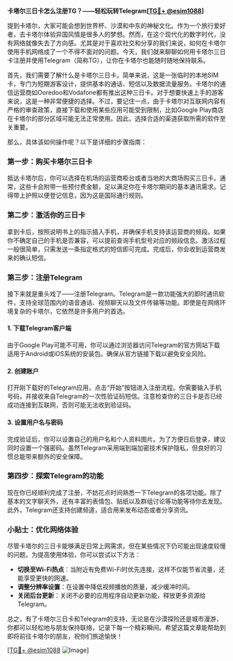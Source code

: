 **卡塔尔三日卡怎么注册TG？——轻松玩转Telegram[[TG💪+ @esim1088](https://t.me/s/esim1088)]**

提到卡塔尔，大家可能会想到世界杯、沙漠和中东的神秘文化。作为一个旅行爱好者，去卡塔尔体验异国风情是很多人的梦想。然而，在这个现代化的数字时代，没有网络就像失去了方向感。尤其是对于喜欢社交和分享的我们来说，如何在卡塔尔使用手机网络成了一个不得不面对的问题。今天，我们就来聊聊如何用卡塔尔三日卡注册并使用Telegram（简称TG），让你在卡塔尔也能随时随地保持联系。

首先，我们需要了解什么是卡塔尔三日卡。简单来说，这是一张临时的本地SIM卡，专门为短期游客设计，提供基本的通话、短信以及数据流量服务。卡塔尔的通信运营商如Ooredoo和Vodafone都有推出这种三日卡。对于想要快速上手的游客来说，这是一种非常便捷的选择。不过，要记住一点，由于卡塔尔对互联网内容有严格的审查政策，直接下载和使用某些应用可能受到限制，比如Google Play商店在卡塔尔的部分区域可能无法正常使用。因此，选择合适的渠道获取所需的软件至关重要。

那么，具体该如何操作呢？以下是详细的步骤指南：

### 第一步：购买卡塔尔三日卡

抵达卡塔尔后，你可以选择在机场的运营商柜台或者当地的大商场购买三日卡。通常，这些卡会附带一些预付费金额，足以满足你在卡塔尔期间的基本通讯需求。记得带上护照以便登记信息，因为这是国际通行规则。

### 第二步：激活你的三日卡

拿到卡后，按照说明书上的指示插入手机，并确保手机支持该运营商的频段。如果你不确定自己的手机是否兼容，可以提前查询手机型号对应的频段信息。激活过程一般很简单，只需发送一条指定格式的短信即可完成。完成后，你会收到运营商发来的确认短信。

### 第三步：注册Telegram

接下来就是重头戏了——注册Telegram。Telegram是一款功能强大的即时通讯软件，支持全球范围内的语音通话、视频聊天以及文件传输等功能。即使是在网络环境复杂的卡塔尔，它依然是许多用户的首选。

#### 1. 下载Telegram客户端

由于Google Play可能不可用，你可以通过浏览器访问Telegram的官方网站下载适用于Android或iOS系统的安装包。确保从官方链接下载以避免安全风险。

#### 2. 创建账户

打开刚下载好的Telegram应用，点击“开始”按钮进入注册流程。你需要输入手机号码，并接收来自Telegram的一次性验证码短信。注意检查你的三日卡是否已经成功连接到互联网，否则可能无法收到验证码。

#### 3. 设置用户名与密码

完成验证后，你可以设置自己的用户名和个人资料图片。为了方便日后登录，建议同时设置一个强密码。虽然Telegram采用端到端加密技术保护隐私，但良好的习惯总能带来额外的安全保障。

### 第四步：探索Telegram的功能

现在你已经顺利完成了注册，不妨花点时间熟悉一下Telegram的各项功能。除了基本的文字聊天外，还有丰富的表情包、贴纸以及群组讨论等功能等待你去发现。此外，Telegram还支持创建频道，适合用来发布动态或者分享资讯。

### 小贴士：优化网络体验

尽管卡塔尔的三日卡能够满足日常上网需求，但在某些情况下仍可能出现速度较慢的问题。为提高使用体验，你可以尝试以下方法：
- **切换至Wi-Fi热点**：当附近有免费Wi-Fi时优先连接，这样不仅能节省流量，还能享受更快的网速。
- **调整分辨率设置**：在设置中降低视频播放的质量，减少缓冲时间。
- **关闭后台更新**：关闭不必要的应用程序自动更新功能，释放更多资源给Telegram。

总之，有了卡塔尔三日卡和Telegram的支持，无论是在沙漠探险还是城市漫游，你都可以轻松地与朋友保持联络，记录下每一个精彩瞬间。希望这篇文章能帮助到即将前往卡塔尔的朋友，祝你们旅途愉快！

[[TG💪+ @esim1088](https://t.me/s/esim1088) ![Image](https://i.postimg.cc/4NQfJmqS/Snipaste-2025-05-13-00-14-12.png)]